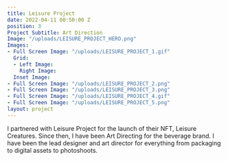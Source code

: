```yaml
---
title: Leisure Project
date: 2022-04-11 00:50:00 Z
position: 3
Project Subtitle: Art Direction
Image: "/uploads/LEISURE_PROJECT_HERO.png"
Images:
- Full Screen Image: "/uploads/LEISURE_PROJECT_1.gif"
  Grid:
  - Left Image: 
    Right Image: 
  Inset Image: 
- Full Screen Image: "/uploads/LEISURE_PROJECT_2.png"
- Full Screen Image: "/uploads/LEISURE_PROJECT_3.png"
- Full Screen Image: "/uploads/LEISURE_PROJECT_4.gif"
- Full Screen Image: "/uploads/LEISURE_PROJECT_5.png"
layout: project
---
```


I partnered with Leisure Project for the launch of their NFT, Leisure Creatures. Since then, I have been Art Directing for the beverage brand. I have been the lead designer and art director for everything from packaging to digital assets to photoshoots.